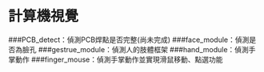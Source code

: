 # 計算機視覺
###PCB_detect：偵測PCB焊點是否完整(尚未完成)
###face_module：偵測是否為臉孔
###gestrue_module：偵測人的肢體框架
###hand_module：偵測手掌動作
###finger_mouse：偵測手掌動作並實現滑鼠移動、點選功能

